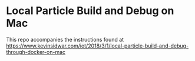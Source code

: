 # Local Particle Build and Debug on Mac
This repo accompanies the instructions found at https://www.kevinsidwar.com/iot/2018/3/1/local-particle-build-and-debug-through-docker-on-mac
